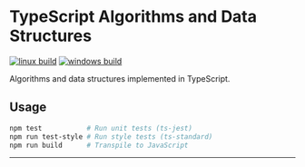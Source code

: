 # TypeScript Algorithms and Data Structures

[![linux build][0]][1]
[![windows build][2]][3]

Algorithms and data structures implemented in TypeScript.

## Usage

```bash
npm test           # Run unit tests (ts-jest)
npm run test-style # Run style tests (ts-standard)
npm run build      # Transpile to JavaScript
```

---

[0]: https://github.com/JCPedroza/algorithms-and-data-structures-ts/actions/workflows/linux.node.js.yml/badge.svg
[1]: https://github.com/JCPedroza/algorithms-and-data-structures-ts/actions/workflows/linux.node.js.yml
[2]: https://github.com/JCPedroza/algorithms-and-data-structures-ts/actions/workflows/windows.node.js.yml/badge.svg
[3]: https://github.com/JCPedroza/algorithms-and-data-structures-ts/actions/workflows/windows.node.js.yml

